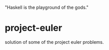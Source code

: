 "Haskell is the playground of the gods."

# project-euler
solution of some of the project euler problems.
